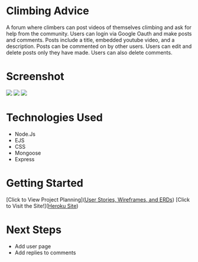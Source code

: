 # Climbing Advice
A forum where climbers can post videos of themselves climbing and ask for help from the community. Users can login via Google Oauth and make posts and comments. Posts include a title, embedded youtube video, and a description. Posts can be commented on by other users. Users can edit and delete posts only they have made. Users can also delete comments.
# Screenshot

<img src="https://i.imgur.com/zdBCDf7.png">
<img src="https://i.imgur.com/OeLsMV1.png">
<img src="https://i.imgur.com/uioVTWu.png">

# Technologies Used

- Node.Js
- EJS
- CSS
- Mongoose
- Express

# Getting Started

[Click to View Project Planning]([User Stories, Wireframes, and ERDs](https://trello.com/b/I9QO8HRJ/project-2))
[Click to Visit the Site!]([Heroku Site](https://climbing-advice.herokuapp.com/))

# Next Steps

- Add user page
- Add replies to comments